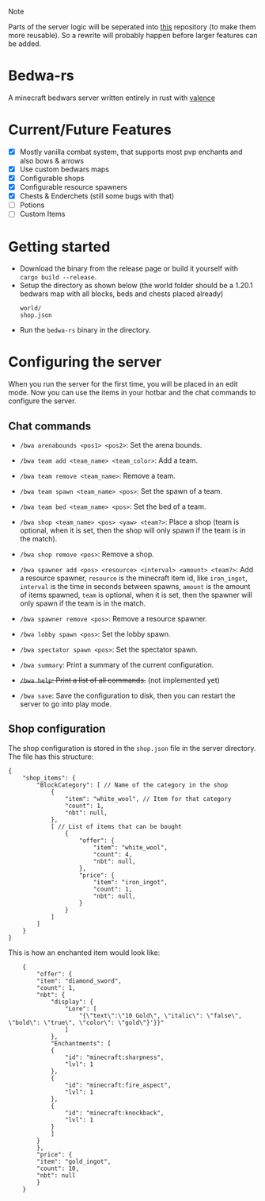 > [!NOTE]
> Parts of the server logic will be seperated into [this](https://github.com/maxomatic458/valence-extra) repository (to make them more reusable).
> So a rewrite will probably happen before larger features can be added.  

# Bedwa-rs
A minecraft bedwars server written entirely in rust with [valence](https://github.com/valence-rs/valence)

# Current/Future Features 
- [X] Mostly vanilla combat system, that supports most pvp enchants and also bows & arrows
- [X] Use custom bedwars maps
- [X] Configurable shops
- [X] Configurable resource spawners
- [X] Chests & Enderchets (still some bugs with that)
- [ ] Potions
- [ ] Custom Items

# Getting started

* Download the binary from the release page or build it yourself with `cargo build --release`.
* Setup the directory as shown below (the world folder should be a 1.20.1 bedwars map with all blocks, beds and chests placed already)
  ```
  world/
  shop.json
  ```
* Run the ``bedwa-rs`` binary in the directory.

# Configuring the server
When you run the server for the first time, you will be placed in an edit mode.
Now you can use the items in your hotbar and the chat commands to configure the server.

## Chat commands
* `/bwa arenabounds <pos1> <pos2>`: Set the arena bounds.

* `/bwa team add <team_name> <team_color>`: Add a team.

* `/bwa team remove <team_name>`: Remove a team.

* `/bwa team spawn <team_name> <pos>`: Set the spawn of a team.

* `/bwa team bed <team_name> <pos>`: Set the bed of a team.

* `/bwa shop <team_name> <pos> <yaw> <team?>`: Place a shop (team is optional, when it is set, then the shop will only spawn if the team is in the match).

* `/bwa shop remove <pos>`: Remove a shop.

* `/bwa spawner add <pos> <resource> <interval> <amount> <team?>`: Add a resource spawner, `resource` is the minecraft item id, like `iron_ingot`, `interval` is the time in seconds between spawns, `amount` is the amount of items spawned, `team` is optional, when it is set, then the spawner will only spawn if the team is in the match.

* `/bwa spawner remove <pos>`: Remove a resource spawner.

* `/bwa lobby spawn <pos>`: Set the lobby spawn.

* `/bwa spectator spawn <pos>`: Set the spectator spawn.

* `/bwa summary`: Print a summary of the current configuration.

* ~~`/bwa help`: Print a list of all commands.~~ (not implemented yet)

* `/bwa save`: Save the configuration to disk, then you can restart the server to go into play mode.

## Shop configuration
The shop configuration is stored in the `shop.json` file in the server directory.
The file has this structure:
```jsonc
{
    "shop_items": {
        "BlockCategory": [ // Name of the category in the shop
            {
                "item": "white_wool", // Item for that category
                "count": 1,
                "nbt": null,
            },
            [ // List of items that can be bought
                {
                    "offer": {
                        "item": "white_wool",
                        "count": 4,
                        "nbt": null,
                    },
                    "price": {
                        "item": "iron_ingot",
                        "count": 1,
                        "nbt": null,
                    }
                }
            ]
        ]
    }
}
```

This is how an enchanted item would look like:
```jsonc
    {
        "offer": {
        "item": "diamond_sword",
        "count": 1,
        "nbt": {
            "display": {
                "Lore": [
                    "{\"text\":\"10 Gold\", \"italic\": \"false\", \"bold\": \"true\", \"color\": \"gold\"}'}}"
                ]
            },
            "Enchantments": [
            {
                "id": "minecraft:sharpness",
                "lvl": 1
            },
            {
                "id": "minecraft:fire_aspect",
                "lvl": 1
            },
            {
                "id": "minecraft:knockback",
                "lvl": 1
            }
            ]
        }  
        },
        "price": {
        "item": "gold_ingot",
        "count": 10,
        "nbt": null
        }
    }
```

